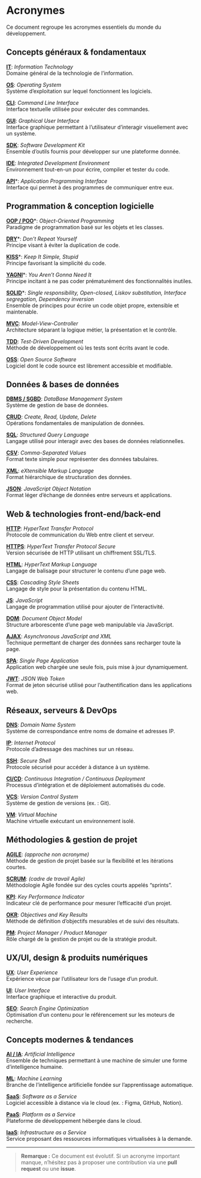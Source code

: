 # Acronymes

Ce document regroupe les acronymes essentiels du monde du développement.

## Concepts généraux & fondamentaux

**<ins>IT</ins>**: *Information Technology*
<br>
Domaine général de la technologie de l’information.

**<u>OS</u></u>**: *Operating System*
<br>
Système d’exploitation sur lequel fonctionnent les logiciels.

**<u>CLI</u>**: *Command Line Interface*
<br>
Interface textuelle utilisée pour exécuter des commandes.

**<u>GUI</u>**: *Graphical User Interface*
<br>
Interface graphique permettant à l’utilisateur d’interagir visuellement avec un système.

**<u>SDK</u>**: *Software Development Kit*
<br>
Ensemble d’outils fournis pour développer sur une plateforme donnée.

**<u>IDE</u>**: *Integrated Development Environment*
<br>
Environnement tout-en-un pour écrire, compiler et tester du code.

**<u>API</u>***: *Application Programming Interface*
<br>
Interface qui permet à des programmes de communiquer entre eux.

## Programmation & conception logicielle

**<u>OOP / POO</u>***: *Object-Oriented Programming*
<br>
Paradigme de programmation basé sur les objets et les classes.

**<u>DRY</u>***: *Don’t Repeat Yourself*
<br>
Principe visant à éviter la duplication de code.

**<u>KISS</u>***: *Keep It Simple, Stupid*
<br>
Principe favorisant la simplicité du code.

**<u>YAGNI</u>***: *You Aren’t Gonna Need It*
<br>
Principe incitant à ne pas coder prématurément des fonctionnalités inutiles.

**<u>SOLID</u>***: *Single responsibility, Open-closed, Liskov substitution, Interface segregation, Dependency inversion*
<br>
Ensemble de principes pour écrire un code objet propre, extensible et maintenable.

**<u>MVC</u>**: *Model-View-Controller*
<br>
Architecture séparant la logique métier, la présentation et le contrôle.

**<u>TDD</u>**: *Test-Driven Development*
<br>
Méthode de développement où les tests sont écrits avant le code.

**<u>OSS</u>**: *Open Source Software*
<br>
Logiciel dont le code source est librement accessible et modifiable.

## Données & bases de données

**<u>DBMS / SGBD</u>**: *DataBase Management System*
<br>
Système de gestion de base de données.

**<u>CRUD</u>**: *Create, Read, Update, Delete*
<br>
Opérations fondamentales de manipulation de données.

**<u>SQL</u>**: *Structured Query Language*
<br>
Langage utilisé pour interagir avec des bases de données relationnelles.

**<u>CSV</u>**: *Comma-Separated Values*
<br>
Format texte simple pour représenter des données tabulaires.

**<u>XML</u>**: *eXtensible Markup Language*
<br>
Format hiérarchique de structuration des données.

**<u>JSON</u>**: *JavaScript Object Notation*
<br>
Format léger d’échange de données entre serveurs et applications.

## Web & technologies front-end/back-end

**<u>HTTP</u>**: *HyperText Transfer Protocol*
<br>
Protocole de communication du Web entre client et serveur.

**<u>HTTPS</u>**: *HyperText Transfer Protocol Secure*
<br>
Version sécurisée de HTTP utilisant un chiffrement SSL/TLS.

**<u>HTML</u>**: *HyperText Markup Language*
<br>
Langage de balisage pour structurer le contenu d’une page web.

**<u>CSS</u>**: *Cascading Style Sheets*
<br>
Langage de style pour la présentation du contenu HTML.

**<u>JS</u>**: *JavaScript*
<br>
Langage de programmation utilisé pour ajouter de l’interactivité.

**<u>DOM</u>**: *Document Object Model*
<br>
Structure arborescente d’une page web manipulable via JavaScript.

**<u>AJAX</u>**: *Asynchronous JavaScript and XML*
<br>
Technique permettant de charger des données sans recharger toute la page.

**<u>SPA</u>**: *Single Page Application*
<br>
Application web chargée une seule fois, puis mise à jour dynamiquement.

**<u>JWT</u>**: *JSON Web Token*
<br>
Format de jeton sécurisé utilisé pour l’authentification dans les applications web.

## Réseaux, serveurs & DevOps

**<u>DNS</u>**: *Domain Name System*
<br>
Système de correspondance entre noms de domaine et adresses IP.

**<u>IP</u>**: *Internet Protocol*
<br>
Protocole d’adressage des machines sur un réseau.

**<u>SSH</u>**: *Secure Shell*
<br>
Protocole sécurisé pour accéder à distance à un système.

**<u>CI/CD</u>**: *Continuous Integration / Continuous Deployment*
<br>
Processus d’intégration et de déploiement automatisés du code.

**<u>VCS</u>**: *Version Control System*
<br>
Système de gestion de versions (ex. : Git).

**<u>VM</u>**: *Virtual Machine*
<br>
Machine virtuelle exécutant un environnement isolé.

## Méthodologies & gestion de projet

**<u>AGILE</u>**: *(approche non acronyme)*
<br>
Méthode de gestion de projet basée sur la flexibilité et les itérations courtes.

**<u>SCRUM</u>**: *(cadre de travail Agile)*
<br>
Méthodologie Agile fondée sur des cycles courts appelés “sprints”.

**<u>KPI</u>**: *Key Performance Indicator*
<br>
Indicateur clé de performance pour mesurer l’efficacité d’un projet.

**<u>OKR</u>**: *Objectives and Key Results*
<br>
Méthode de définition d’objectifs mesurables et de suivi des résultats.

**<u>PM</u>**: *Project Manager / Product Manager*
<br>
Rôle chargé de la gestion de projet ou de la stratégie produit.

## UX/UI, design & produits numériques

**<u>UX</u>**: *User Experience*
<br>
Expérience vécue par l’utilisateur lors de l’usage d’un produit.

**<u>UI</u>**: *User Interface*
<br>
Interface graphique et interactive du produit.

**<u>SEO</u>**: *Search Engine Optimization*
<br>
Optimisation d’un contenu pour le référencement sur les moteurs de recherche.

## Concepts modernes & tendances

**<u>AI / IA</u>**: *Artificial Intelligence*
<br>
Ensemble de techniques permettant à une machine de simuler une forme d’intelligence humaine.

**<u>ML</u>**: *Machine Learning*
<br>
Branche de l’intelligence artificielle fondée sur l’apprentissage automatique.

**<u>SaaS</u>**: *Software as a Service*
<br>
Logiciel accessible à distance via le cloud (ex. : Figma, GitHub, Notion).

**<u>PaaS</u>**: *Platform as a Service*
<br>
Plateforme de développement hébergée dans le cloud.

**<u>IaaS</u>**: *Infrastructure as a Service*
<br>
Service proposant des ressources informatiques virtualisées à la demande.

---

> **Remarque :** Ce document est évolutif. Si un acronyme important manque, n’hésitez pas à proposer une contribution via une **pull request** ou une **issue**.
